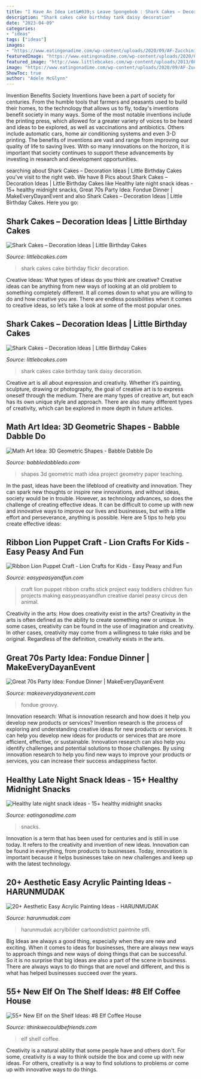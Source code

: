 ```yaml
---
title: "I Have An Idea Let&#039;s Leave Spongebob : Shark Cakes – Decoration Ideas"
description: "Shark cakes cake birthday tank daisy decoration"
date: "2023-04-09"
categories:
- "ideas"
tags: ["ideas"]
images:
- "https://www.eatingonadime.com/wp-content/uploads/2020/09/AF-Zucchini-Chips-set-5-Final-1.jpg"
featuredImage: "https://www.eatingonadime.com/wp-content/uploads/2020/09/AF-Zucchini-Chips-set-5-Final-1.jpg"
featured_image: "http://www.littlebcakes.com/wp-content/uploads/2013/08/Daisy-Cakes-From-Shark-Tank.jpg"
image: "https://www.eatingonadime.com/wp-content/uploads/2020/09/AF-Zucchini-Chips-set-5-Final-1.jpg"
ShowToc: true
author: "Adele McGlynn"
---
```



Invention Benefits Society
Inventions have been a part of society for centuries. From the humble tools that farmers and peasants used to build their homes, to the technology that allows us to fly, today's inventions benefit society in many ways. 
Some of the most notable inventions include the printing press, which allowed for a greater variety of voices to be heard and ideas to be explored, as well as vaccinations and antibiotics. Others include automatic cars, home air conditioning systems and even 3-D printing. 
The benefits of inventions are vast and range from improving our quality of life to saving lives. With so many innovations on the horizon, it is important that society continues to support these advancements by investing in research and development opportunities.

	

		
searching about Shark Cakes – Decoration Ideas | Little Birthday Cakes you've visit to the right web. We have 8 Pics about Shark Cakes – Decoration Ideas | Little Birthday Cakes like Healthy late night snack ideas - 15+ healthy midnight snacks, Great 70s Party Idea: Fondue Dinner | MakeEveryDayanEvent and also Shark Cakes – Decoration Ideas | Little Birthday Cakes. Here you go:
		
    
## Shark Cakes – Decoration Ideas | Little Birthday Cakes

<img loading=lazy src="http://www.littlebcakes.com/wp-content/uploads/2013/08/Shark-Cakes-Photos.jpg" onerror="this.onerror=null;this.src='https://tse3.mm.bing.net/th?id=OIP.0E91hdJYmEKgnc7k5lOQBQHaFj&amp;pid=15.1';" alt="Shark Cakes – Decoration Ideas | Little Birthday Cakes">

_Source: littlebcakes.com_

>shark cakes cake birthday flickr decoration. 

	

Creative Ideas: What types of ideas do you think are creative?
Creative ideas can be anything from new ways of looking at an old problem to something completely different. It all comes down to what you are willing to do and how creative you are. There are endless possibilities when it comes to creative ideas, so let’s take a look at some of the most popular ones.

    
## Shark Cakes – Decoration Ideas | Little Birthday Cakes

<img loading=lazy src="http://www.littlebcakes.com/wp-content/uploads/2013/08/Daisy-Cakes-From-Shark-Tank.jpg" onerror="this.onerror=null;this.src='https://tse4.mm.bing.net/th?id=OIP.sGWDAUdXKojkDHmeiGxjQwHaFj&amp;pid=15.1';" alt="Shark Cakes – Decoration Ideas | Little Birthday Cakes">

_Source: littlebcakes.com_

>shark cakes cake birthday tank daisy decoration. 

	

Creative art is all about expression and creativity. Whether it’s painting, sculpture, drawing or photography, the goal of creative art is to express oneself through the medium. There are many types of creative art, but each has its own unique style and approach. There are also many different types of creativity, which can be explored in more depth in future articles.

    
## Math Art Idea: 3D Geometric Shapes - Babble Dabble Do

<img loading=lazy src="https://cdn.babbledabbledo.com/wp-content/uploads/2017/11/3D-Paper-Shapes-BABBLE-DABBLE-DO-FI.jpg" onerror="this.onerror=null;this.src='https://tse3.mm.bing.net/th?id=OIP.XMwlv67NCOg-6upSqemMqQHaEt&amp;pid=15.1';" alt="Math Art Idea: 3D Geometric Shapes - Babble Dabble Do">

_Source: babbledabbledo.com_

>shapes 3d geometric math idea project geometry paper teaching. 

	

In the past, ideas have been the lifeblood of creativity and innovation. They can spark new thoughts or inspire new innovations, and without ideas, society would be in trouble. However, as technology advances, so does the challenge of creating effective ideas. It can be difficult to come up with new and innovative ways to improve our lives and businesses, but with a little effort and perseverance, anything is possible. Here are 5 tips to help you create effective ideas: 
    
## Ribbon Lion Puppet Craft - Lion Crafts For Kids - Easy Peasy And Fun

<img loading=lazy src="http://www.easypeasyandfun.com/wp-content/uploads/2016/06/Ribbon-Lion-Puppet-Craft.jpg" onerror="this.onerror=null;this.src='https://tse3.mm.bing.net/th?id=OIP.Xj-kZqL-KIMjv7p7ViFvbgHaLo&amp;pid=15.1';" alt="Ribbon Lion Puppet Craft - Lion Crafts for Kids - Easy Peasy and Fun">

_Source: easypeasyandfun.com_

>craft lion puppet ribbon crafts stick project easy toddlers children fun projects making easypeasyandfun creative daniel peasy circus den animal. 

	

Creativity in the arts: How does creativity exist in the arts?
Creativity in the arts is often defined as the ability to create something new or unique. In some cases, creativity can be found in the use of imagination and creativity. In other cases, creativity may come from a willingness to take risks and be original. Regardless of the definition, creativity exists in the arts.

    
## Great 70s Party Idea: Fondue Dinner | MakeEveryDayanEvent

<img loading=lazy src="https://makeeverydayanevent.com/wp-content/uploads/2020/04/Fondue-Party-02.jpg" onerror="this.onerror=null;this.src='https://tse1.mm.bing.net/th?id=OIP.1fxCuvwMkllNnIf6x1FsswHaFN&amp;pid=15.1';" alt="Great 70s Party Idea: Fondue Dinner | MakeEveryDayanEvent">

_Source: makeeverydayanevent.com_

>fondue groovy. 

	

Innovation research: What is innovation research and how does it help you develop new products or services?
Invention research is the process of exploring and understanding creative ideas for new products or services. It can help you develop new ideas for products or services that are more efficient, effective, or sustainable. Innovation research can also help you identify challenges and potential solutions to those challenges. By using innovation research to help you find new ways to improve your products or services, you can increase their success andappiness factor.

    
## Healthy Late Night Snack Ideas - 15+ Healthy Midnight Snacks

<img loading=lazy src="https://www.eatingonadime.com/wp-content/uploads/2020/09/AF-Zucchini-Chips-set-5-Final-1.jpg" onerror="this.onerror=null;this.src='https://tse4.mm.bing.net/th?id=OIP.CzPUd4cPgN53k1k4Q2heZgHaLH&amp;pid=15.1';" alt="Healthy late night snack ideas - 15+ healthy midnight snacks">

_Source: eatingonadime.com_

>snacks. 

	

Innovation is a term that has been used for centuries and is still in use today. It refers to the creativity and invention of new ideas. Innovation can be found in everything, from products to businesses. Today, innovation is important because it helps businesses take on new challenges and keep up with the latest technology.

    
## 20+ Aesthetic Easy Acrylic Painting Ideas - HARUNMUDAK

<img loading=lazy src="https://www.harunmudak.com/wp-content/uploads/2020/03/Easy-Acrylic-Painting-Ideas-for-Beginners15.jpg" onerror="this.onerror=null;this.src='https://tse1.mm.bing.net/th?id=OIP.uJFg62i187npVSim3fz4AAHaJU&amp;pid=15.1';" alt="20+ Aesthetic Easy Acrylic Painting Ideas - HARUNMUDAK">

_Source: harunmudak.com_

>harunmudak acrylbilder cartoondistrict paintnite stfi. 

	

Big Ideas are always a good thing, especially when they are new and exciting. When it comes to ideas for businesses, there are always new ways to approach things and new ways of doing things that can be successful. So it is no surprise that big ideas are also a part of the scene in business. There are always ways to do things that are novel and different, and this is what has helped businesses succeed over the years.

    
## 55+ New Elf On The Shelf Ideas: #8 Elf Coffee House

<img loading=lazy src="https://www.ithinkwecouldbefriends.com/wp-content/uploads/2017/10/35-New-Elf-on-the-Shelf-Ideas-Elf-Coffee.jpg" onerror="this.onerror=null;this.src='https://tse1.mm.bing.net/th?id=OIP.XnpIwAS_Y1qMmpI5csE_jwHaEW&amp;pid=15.1';" alt="55+ New Elf on the Shelf Ideas: #8 Elf Coffee House">

_Source: ithinkwecouldbefriends.com_

>elf shelf coffee. 

	

Creativity is a natural ability that some people have and others don't. For some, creativity is a way to think outside the box and come up with new ideas. For others, creativity is a way to find solutions to problems or come up with innovative ways to do things.

